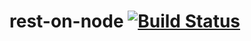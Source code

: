 # rest-on-node [![Build Status](https://travis-ci.org/sambhav2612/rest-on-node.svg?branch=master)](https://travis-ci.org/sambhav2612/rest-on-node)